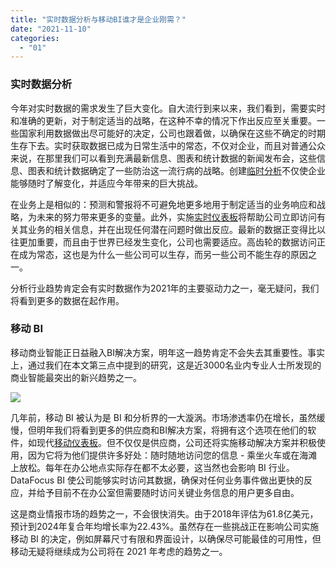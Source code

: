 ```yaml
---
title: "实时数据分析与移动BI谁才是企业刚需？"
date: "2021-11-10"
categories: 
  - "01"
---
```


### 实时数据分析

今年对实时数据的需求发生了巨大变化。自大流行到来以来，我们看到，需要实时和准确的更新，对于制定适当的战略，在这种不幸的情况下作出反应至关重要。一些国家利用数据做出尽可能好的决定，公司也跟着做，以确保在这些不确定的时期生存下去。实时获取数据已成为日常生活中的常态，不仅对企业，而且对普通公众来说，在那里我们可以看到充满最新信息、图表和统计数据的新闻发布会，这些信息、图表和统计数据确定了一些防治这一流行病的战略。创建[临时分析](https://www.datafocus.ai/)不仅使企业能够随时了解变化，并适应今年带来的巨大挑战。

在业务上是相似的：预测和警报将不可避免地更多地用于制定适当的业务响应和战略，为未来的努力带来更多的变量。此外，实施[实时仪表板](https://www.datafocus.ai/)将帮助公司立即访问有关其业务的相关信息，并在出现任何潜在问题时做出反应。最新的数据正变得比以往更加重要，而且由于世界已经发生变化，公司也需要适应。高齿轮的数据访问正在成为常态，这也是为什么一些公司可以生存，而另一些公司不能生存的原因之一。

分析行业趋势肯定会有实时数据作为2021年的主要驱动力之一，毫无疑问，我们将看到更多的数据在起作用。

### 移动 BI

移动商业智能正日益融入BI解决方案，明年这一趋势肯定不会失去其重要性。事实上，通过我们在本文第三点中提到的研究，这是近3000名业内专业人士所发现的商业智能最突出的新兴趋势之一。

![](images/组-60389@2x-22.gif)

几年前，移动 BI 被认为是 BI 和分析界的一大漩涡。市场渗透率仍在增长，虽然缓慢，但明年我们将看到更多的供应商和BI解决方案，将拥有这个选项在他们的软件，如现代[移动仪表板](https://www.datafocus.ai/)。但不仅仅是供应商，公司还将实施移动解决方案并积极使用，因为它将为他们提供许多好处：随时随地访问您的信息 - 乘坐火车或在海滩上放松。每年在办公地点实际存在都不太必要，这当然也会影响 BI 行业。DataFocus BI 使公司能够实时访问其数据，确保对任何业务事件做出更快的反应，并给予目前不在办公室但需要随时访问关键业务信息的用户更多自由。

这是商业情报市场的趋势之一，不会很快消失。由于2018年评估为61.8亿美元，预计到2024年复合年均增长率为22.43%。虽然存在一些挑战正在影响公司实施移动 BI 的决定，例如屏幕尺寸有限和界面设计，以确保尽可能最佳的可用性，但移动无疑将继续成为公司将在 2021 年考虑的趋势之一。
